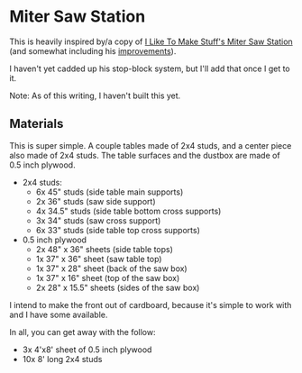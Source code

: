 # Miter Saw Station

This is heavily inspired by/a copy of [I Like To Make Stuff's Miter Saw Station](https://www.youtube.com/watch?v=uKsWGZrVeg0) (and somewhat including his [improvements](https://www.youtube.com/watch?v=Z_tTy1fnVsQ)).

I haven't yet cadded up his stop-block system, but I'll add that once I get to it.

Note: As of this writing, I haven't built this yet.

## Materials

This is super simple. A couple tables made of 2x4 studs, and a center piece also made of 2x4 studs. The table surfaces and the dustbox are made of 0.5 inch plywood.

- 2x4 studs:
  - 6x 45" studs (side table main supports)
  - 2x 36" studs (saw side support)
  - 4x 34.5" studs (side table bottom cross supports)
  - 3x 34" studs (saw cross support)
  - 6x 33" studs (side table top cross supports)
- 0.5 inch plywood
  - 2x 48" x 36" sheets (side table tops)
  - 1x 37" x 36" sheet (saw table top)
  - 1x 37" x 28" sheet (back of the saw box)
  - 1x 37" x 16" sheet (top of the saw box)
  - 2x 28" x 15.5" sheets (sides of the saw box)

I intend to make the front out of cardboard, because it's simple to work with and I have some available.

In all, you can get away with the follow:

- 3x 4'x8' sheet of 0.5 inch plywood
- 10x 8' long 2x4 studs
